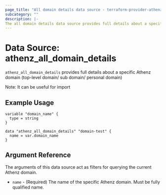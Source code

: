 ```yaml
---
page_title: "All domain details data source - terraform-provider-athenz"
subcategory: ""
description: |-
The all domain details data source provides full details about a specific Athenz domain.
---
```


# Data Source: athenz_all_domain_details

`athenz_all_domain_details` provides full details about a specific Athenz domain (top-level domain/ sub domain/ personal domain)

Note: It can be useful for import  

## Example Usage

```hcl
variable "domain_name" {
  type = string
}

data "athenz_all_domain_details" "domain-test" {
  name = var.domain_name
}
```

## Argument Reference

The arguments of this data source act as filters for querying the current Athenz domain.

- `name` - (Required) The name of the specific Athenz domain. Must be fully qualified name.
